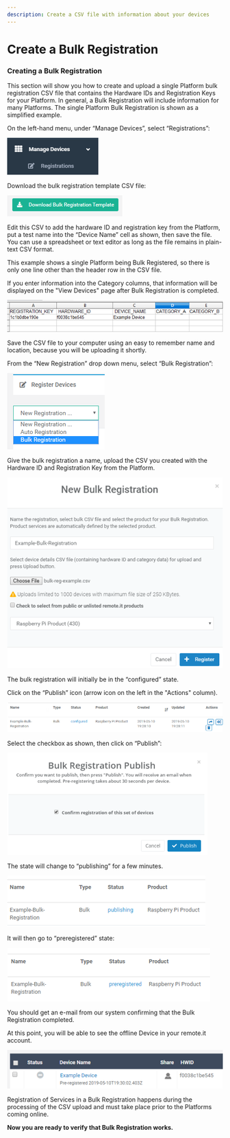 ```yaml
---
description: Create a CSV file with information about your devices
---
```


# Create a Bulk Registration

### **Creating a Bulk Registration**

This section will show you how to create and upload a single Platform bulk registration CSV file that contains the Hardware IDs and Registration Keys for your Platform.  In general, a Bulk Registration will include information for many Platforms.  The single Platform Bulk Registration is shown as a simplified example.

On the left-hand menu, under “Manage Devices”, select “Registrations”:

![](../../.gitbook/assets/image%20%28161%29.png)

Download the bulk registration template CSV file:

![](../../.gitbook/assets/image%20%2879%29.png)

Edit this CSV to add the hardware ID and registration key from the Platform, put a test name into the “Device Name” cell as shown, then save the file.  You can use a spreadsheet or text editor as long as the file remains in plain-text CSV format.

This example shows a single Platform being Bulk Registered, so there is only one line other than the header row in the CSV file.

If you enter information into the Category columns, that information will be displayed on the "View Devices" page after Bulk Registration is completed.

![](../../.gitbook/assets/image%20%28150%29.png)

Save the CSV file to your computer using an easy to remember name and location, because you will be uploading it shortly.

From the “New Registration” drop down menu, select “Bulk Registration”:

![](../../.gitbook/assets/image%20%2830%29.png)

Give the bulk registration a name, upload the CSV you created with the Hardware ID and Registration Key from the Platform.

![](../../.gitbook/assets/image%20%28135%29.png)

The bulk registration will initially be in the “configured” state.  

Click on the “Publish” icon \(arrow icon on the left in the "Actions" column\).

![](../../.gitbook/assets/image%20%28164%29.png)

Select the checkbox as shown, then click on “Publish”:

![](../../.gitbook/assets/image%20%2889%29.png)

The state will change to “publishing” for a few minutes.

![](../../.gitbook/assets/image%20%2875%29.png)

It will then go to “preregistered” state:

![](../../.gitbook/assets/image%20%28122%29.png)

You should get an e-mail from our system confirming that the Bulk Registration completed.

At this point, you will be able to see the offline Device in your remote.it account.  

![](../../.gitbook/assets/image%20%2864%29.png)

Registration of Services in a Bulk Registration happens during the processing of the CSV upload and must take place prior to the Platforms coming online.

**Now you are ready to verify that Bulk Registration works.**  


